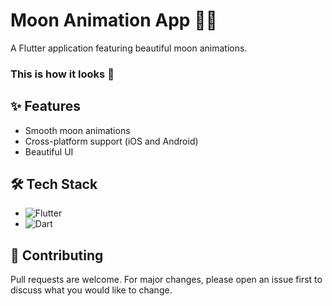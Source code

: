 # Moon Animation App 🌙✨

A Flutter application featuring beautiful moon animations.



### This is how it looks 📸


## ✨ Features

- Smooth moon animations
- Cross-platform support (iOS and Android)
- Beautiful UI


## 🛠️ Tech Stack

- ![Flutter](https://img.shields.io/badge/Flutter-02569B?logo=flutter&logoColor=white)
- ![Dart](https://img.shields.io/badge/Dart-0175C2?logo=dart&logoColor=white)



## 🤝 Contributing

Pull requests are welcome. For major changes, please open an issue first to discuss what you would like to change.

